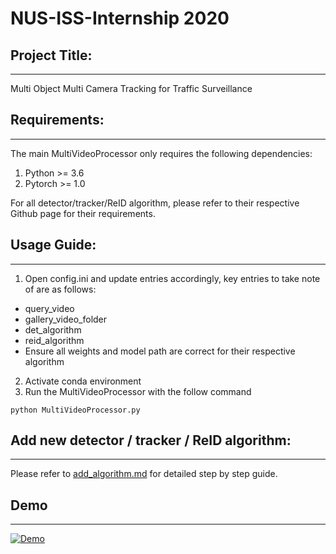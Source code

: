 # NUS-ISS-Internship 2020

## Project Title:
---
Multi Object Multi Camera Tracking for Traffic Surveillance

## Requirements:
---
The main MultiVideoProcessor only requires the following dependencies:
1. Python >= 3.6
2. Pytorch >= 1.0

For all detector/tracker/ReID algorithm, please refer to their respective Github page for their requirements.

## Usage Guide:
---
1. Open config.ini and update entries accordingly, key entries to take note of are as follows:
 * query_video
 * gallery_video_folder
 * det_algorithm
 * reid_algorithm
 * Ensure all weights and model path are correct for their respective algorithm

2. Activate conda environment
3. Run the MultiVideoProcessor with the follow command
```
python MultiVideoProcessor.py
```

## Add new detector / tracker / ReID algorithm:
---
Please refer to [add_algorithm.md](https://github.com/raymondng76/NUS-ISS-Internship/blob/master/add_algorithm.md) for detailed step by step guide.

## Demo
___
[![Demo](https://img.youtube.com/vi/L-gUpe4xn0o/0.jpg)](https://youtu.be/L-gUpe4xn0o "Demo")
